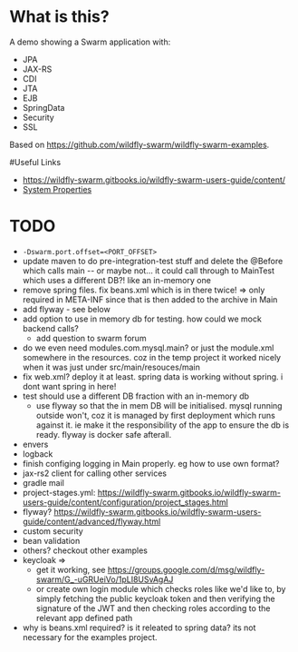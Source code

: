 # What is this?

A demo showing a Swarm application with:

- JPA
- JAX-RS
- CDI
- JTA
- EJB
- SpringData
- Security
- SSL

Based on https://github.com/wildfly-swarm/wildfly-swarm-examples.

#Useful Links

- https://wildfly-swarm.gitbooks.io/wildfly-swarm-users-guide/content/
- [System Properties](https://wildfly-swarm.gitbooks.io/wildfly-swarm-users-guide/content/configuration_properties.html)

# TODO

- `-Dswarm.port.offset=<PORT_OFFSET>`
- update maven to do pre-integration-test stuff and delete the @Before which calls main
  -- or maybe not... it could call through to MainTest which uses a different DB?! like an in-memory one
- remove spring files. fix beans.xml which is in there twice! => only required in META-INF since that is then added to the archive in Main
- add flyway - see below
- add option to use in memory db for testing. how could we mock backend calls?
  - add question to swarm forum
- do we even need modules.com.mysql.main? or just the module.xml somewhere in the resources. coz in the temp project it worked nicely when it was just under src/main/resouces/main
- fix web.xml? deploy it at least. spring data is working without spring. i dont want spring in here!
- test should use a different DB fraction with an in-memory db
  - use flyway so that the in mem DB will be initialised. mysql running outside won't, coz it is managed by first deployment which runs against it. ie make it the responsibility of the app to ensure the db is ready. flyway is docker safe afterall.
- envers
- logback
- finish configing logging in Main properly. eg how to use own format?
- jax-rs2 client for calling other services
- gradle mail
- project-stages.yml: https://wildfly-swarm.gitbooks.io/wildfly-swarm-users-guide/content/configuration/project_stages.html
- flyway? https://wildfly-swarm.gitbooks.io/wildfly-swarm-users-guide/content/advanced/flyway.html
- custom security
- bean validation
- others? checkout other examples
- keycloak => 
  - get it working, see https://groups.google.com/d/msg/wildfly-swarm/G_-uGRUeiVo/1pLI8USvAgAJ
  - or create own login module which checks roles like we'd like to, by simply fetching the public keycloak token and then verifying the signature of the JWT and then checking roles according to the relevant app defined path
- why is beans.xml required? is it releated to spring data? its not necessary for the examples project.
